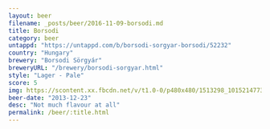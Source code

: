 ```yaml
---
layout: beer
filename: _posts/beer/2016-11-09-borsodi.md
title: Borsodi
category: beer
untappd: "https://untappd.com/b/borsodi-sorgyar-borsodi/52232"
country: "Hungary"
brewery: "Borsodi Sörgyár"
breweryURL: "/brewery/borsodi-sorgyar.html"
style: "Lager - Pale"
score: 5
img: https://scontent.xx.fbcdn.net/v/t1.0-0/p480x480/1513298_10152147733513745_1123080804_n.jpg?oh=2ef14f41a188c168f116489ec84c47f9&oe=5AB6DDD7
beer-date: "2013-12-23"
desc: "Not much flavour at all"
permalink: /beer/:title.html
---
```

